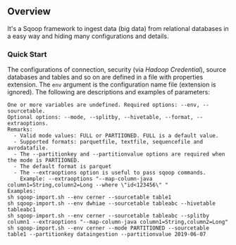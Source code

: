 ## Overview
It's a Sqoop framework to ingest data (big data) from relational databases in a easy way and hiding many configurations and details. 

### Quick Start
The configurations of connection, security (via _Hadoop Credential_), source databases and tables and so on are defined in a file with properties extension.
The `env` argument is the configuration name file (extension is ignored). The following are descriptions and examples of parameters:
```
One or more variables are undefined. Required options: --env, --sourcetable.
Optional options: --mode, --splitby, --hivetable, --format, --extraoptions.
Remarks:
  - Valid mode values: FULL or PARTIIONED. FULL is a default value.
  - Supported formats: parquetfile, textfile, sequencefile and avrodatafile.
  - The --partitionkey and --partitionvalue options are required when the mode is PARTIIONED.
  - The default format is parquet
  - The --extraoptions option is useful to pass sqoop commands.
    Example: --extraoptions "--map-column-java column1=String,column2=Long --where \"id<123456\" "
Examples:
sh sqoop-import.sh --env cerner --sourcetable table1
sh sqoop-import.sh --env dwhiae --sourcetable tableabc --hivetable tableabc1
sh sqoop-import.sh --env cerner --sourcetable tableabc --splitby column1 --extraoptions "--map-column-java column1=String,column2=Long"
sh sqoop-import.sh --env cerner --mode PARTITIONED --sourcetable table1 --partitionkey dataingestion --partitionvalue 2019-06-07
```
